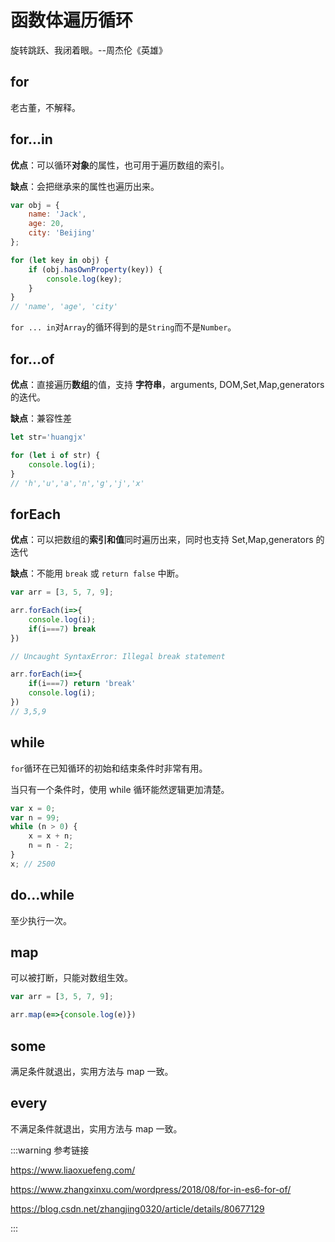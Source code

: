 # 函数体遍历循环

旋转跳跃、我闭着眼。--周杰伦《英雄》

## for

老古董，不解释。

## for...in

**优点**：可以循环**对象**的属性，也可用于遍历数组的索引。

**缺点**：会把继承来的属性也遍历出来。

```js
var obj = {
    name: 'Jack',
    age: 20,
    city: 'Beijing'
};

for (let key in obj) {
    if (obj.hasOwnProperty(key)) {
        console.log(key); 
    }
}
// 'name', 'age', 'city'
```

`for ... in`对`Array`的循环得到的是`String`而不是`Number`。

## for...of

**优点**：直接遍历**数组**的值，支持 **字符串**，arguments, DOM,Set,Map,generators的迭代。

**缺点**：兼容性差

```js
let str='huangjx'

for (let i of str) {
    console.log(i); 
}
// 'h','u','a','n','g','j','x'
```

## forEach

**优点**：可以把数组的**索引和值**同时遍历出来，同时也支持 Set,Map,generators 的迭代

**缺点**：不能用 `break` 或 `return false` 中断。

```js
var arr = [3, 5, 7, 9];

arr.forEach(i=>{
    console.log(i);
    if(i===7) break
})

// Uncaught SyntaxError: Illegal break statement

arr.forEach(i=>{
    if(i===7) return 'break'
    console.log(i);
})
// 3,5,9
```

## while

`for`循环在已知循环的初始和结束条件时非常有用。

当只有一个条件时，使用 while 循环能然逻辑更加清楚。

```js
var x = 0;
var n = 99;
while (n > 0) {
    x = x + n;
    n = n - 2;
}
x; // 2500
```

## do...while

至少执行一次。

## map

可以被打断，只能对数组生效。

```js
var arr = [3, 5, 7, 9];

arr.map(e=>{console.log(e)})
```

## some

满足条件就退出，实用方法与 map 一致。

## every

不满足条件就退出，实用方法与 map 一致。



:::warning 参考链接

https://www.liaoxuefeng.com/

https://www.zhangxinxu.com/wordpress/2018/08/for-in-es6-for-of/

https://blog.csdn.net/zhangjing0320/article/details/80677129

:::